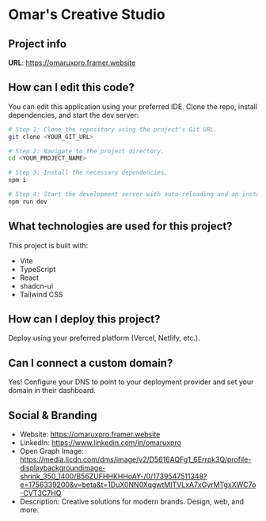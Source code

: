 # Omar's Creative Studio

## Project info

**URL**: https://omaruxpro.framer.website

## How can I edit this code?

You can edit this application using your preferred IDE. Clone the repo, install dependencies, and start the dev server:

```sh
# Step 1: Clone the repository using the project's Git URL.
git clone <YOUR_GIT_URL>

# Step 2: Navigate to the project directory.
cd <YOUR_PROJECT_NAME>

# Step 3: Install the necessary dependencies.
npm i

# Step 4: Start the development server with auto-reloading and an instant preview.
npm run dev
```

## What technologies are used for this project?

This project is built with:

- Vite
- TypeScript
- React
- shadcn-ui
- Tailwind CSS

## How can I deploy this project?

Deploy using your preferred platform (Vercel, Netlify, etc.).

## Can I connect a custom domain?

Yes! Configure your DNS to point to your deployment provider and set your domain in their dashboard.

## Social & Branding

- Website: https://omaruxpro.framer.website
- LinkedIn: https://www.linkedin.com/in/omaruxpro
- Open Graph Image: https://media.licdn.com/dms/image/v2/D5616AQFg1_6Errpk3Q/profile-displaybackgroundimage-shrink_350_1400/B56ZUFHHKHHoAY-/0/1739547511348?e=1756339200&v=beta&t=1DuX0NN0XqgwtMITVLxA7xGyrMTgxXWC7o-CVT3C7HQ
- Description: Creative solutions for modern brands. Design, web, and more.
